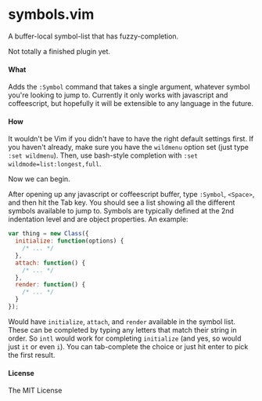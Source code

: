 # symbols.vim

A buffer-local symbol-list that has fuzzy-completion.

Not totally a finished plugin yet.

#### What

Adds the `:Symbol` command that takes a single argument, whatever symbol you're
looking to jump to. Currently it only works with javascript and coffeescript,
but hopefully it will be extensible to any language in the future.

#### How

It wouldn't be Vim if you didn't have to have the right default settings first.
If you haven't already, make sure you have the `wildmenu` option set (just
type `:set wildmenu`). Then, use bash-style completion with `:set
wildmode=list:longest,full`.

Now we can begin.

After opening up any javascript or coffeescript buffer, type `:Symbol`,
`<Space>`, and then hit the Tab key. You should see a list showing all the
different symbols available to jump to. Symbols are typically defined at the
2nd indentation level and are object properties. An example:

```javascript
var thing = new Class({
  initialize: function(options) {
    /* ... */
  },
  attach: function() {
    /* ... */
  },
  render: function() {
    /* ... */
  }
});
```

Would have `initialize`, `attach`, and `render` available in the symbol list.
These can be completed by typing any letters that match their string in order.
So `intl` would work for completing `initialize` (and yes, so would just `it` or
even `i`). You can tab-complete the choice or just hit enter to pick the first
result.

#### License
The MIT License
